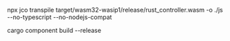 npx jco transpile target/wasm32-wasip1/release/rust_controller.wasm -o ./js --no-typescript --no-nodejs-compat

cargo component build --release
